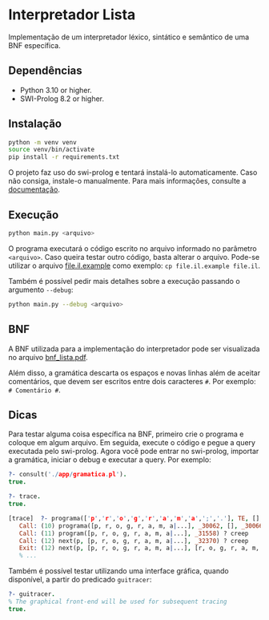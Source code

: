 # Interpretador Lista

Implementação de um interpretador léxico, sintático e semântico de uma BNF específica.

## Dependências

- Python 3.10 or higher.
- SWI-Prolog 8.2 or higher.

## Instalação

```bash
python -m venv venv
source venv/bin/activate
pip install -r requirements.txt
```

O projeto faz uso do swi-prolog e tentará instalá-lo automaticamente. Caso não consiga, instale-o manualmente. Para mais informações, consulte a [documentação](https://www.swi-prolog.org/build/).

## Execução

```bash
python main.py <arquivo>
```

O programa executará o código escrito no arquivo informado no parâmetro `<arquivo>`. Caso queira testar outro código, basta alterar o arquivo. Pode-se utilizar o arquivo [file.il.example](./file.il.example) como exemplo: `cp file.il.example file.il`.

Também é possível pedir mais detalhes sobre a execução passando o argumento `--debug`:

```bash
python main.py --debug <arquivo>
```

## BNF

A BNF utilizada para a implementação do interpretador pode ser visualizada no arquivo [bnf_lista.pdf](./docs/bnf_lista.pdf).

Além disso, a gramática descarta os espaços e novas linhas além de aceitar comentários, que devem ser escritos entre dois caracteres `#`. Por exemplo: `# Comentário #`.

## Dicas

Para testar alguma coisa específica na BNF, primeiro crie o programa e coloque em algum arquivo. Em seguida, execute o código e pegue a query executada pelo swi-prolog. Agora você pode entrar no swi-prolog, importar a gramática, iniciar o debug e executar a query. Por exemplo:

```prolog
?- consult('./app/gramatica.pl').
true.

?- trace.
true.

[trace]  ?- programa(['p','r','o','g','r','a','m','a',';','.'], TE, [], END_ERROR).
   Call: (10) programa([p, r, o, g, r, a, m, a|...], _30062, [], _30066) ? creep
   Call: (11) program([p, r, o, g, r, a, m, a|...], _31558) ? creep
   Call: (12) next(p, [p, r, o, g, r, a, m, a|...], _32370) ? creep
   Exit: (12) next(p, [p, r, o, g, r, a, m, a|...], [r, o, g, r, a, m, a, ;|...]) ? creep
   % ...
```

Também é possível testar utilizando uma interface gráfica, quando disponível, a partir do predicado `guitracer`:

```prolog
?- guitracer.
% The graphical front-end will be used for subsequent tracing
true.
```
